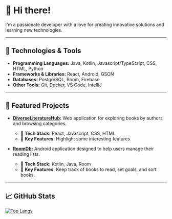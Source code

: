 # 👋 Hi there!

I'm a passionate developer with a love for creating innovative solutions and learning new technologies.

---

## 🔧 Technologies & Tools

- **Programming Languages:** Java, Kotlin, Javascript/TypeScript, CSS, HTML, Python
- **Frameworks & Libraries:** React, Android, GSON
- **Databases:** PostgreSQL, Room, Firebase
- **Other Tools:** Git, Docker, VS Code, IntelliJ

---

## 🌟 Featured Projects

- **[DiverseLiteratureHub](https://github.com/lapazyygeli/diverse-literature-hub):** Web application for exploring books by authors and browsing categories.
  - 🚀 **Tech Stack:** React, Javascript, CSS, HTML
  - 🎯 **Key Features:** Highlight some interesting features

- **[RoomDb](https://github.com/lapazyygeli/room-db):** Android application designed to help users manage their reading lists.
  - 🚀 **Tech Stack:** Kotlin, Java, Room
  - 🎯 **Key Features:** Keep track of books to read, set goals, and sort books.

---

## 📈 GitHub Stats

[![Top Langs](https://github-readme-stats.vercel.app/api/top-langs/?username=lapazyygeli&layout=compact&theme=radical)](https://github.com/YourUsername)
